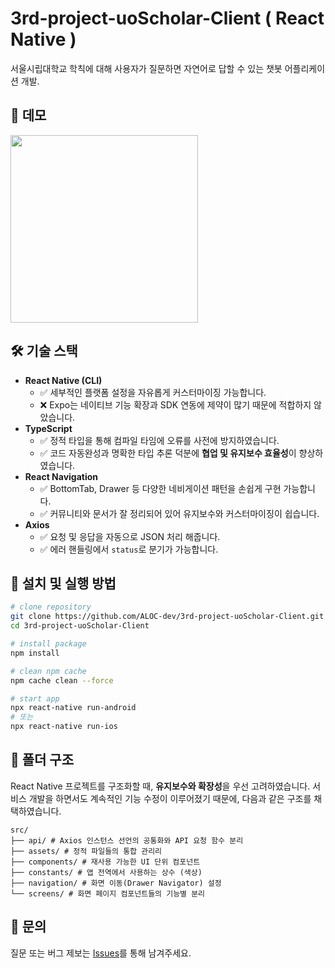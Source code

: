 # 3rd-project-uoScholar-Client ( React Native )

서울시립대학교 학칙에 대해 사용자가 질문하면 자연어로 답할 수 있는 챗봇 어플리케이션 개발.

## 📱 데모

<img src="./src/assets/demo.gif" width="300" />

## 🛠 기술 스택

- **React Native (CLI)**
  - ✅ 세부적인 플랫폼 설정을 자유롭게 커스터마이징 가능합니다.
  - ❌ Expo는 네이티브 기능 확장과 SDK 연동에 제약이 많기 때문에 적합하지 않았습니다.
- **TypeScript**
  - ✅ 정적 타입을 통해 컴파일 타임에 오류를 사전에 방지하였습니다.
  - ✅ 코드 자동완성과 명확한 타입 추론 덕분에 **협업 및 유지보수 효율성**이 향상하였습니다.
- **React Navigation**
  - ✅ BottomTab, Drawer 등 다양한 네비게이션 패턴을 손쉽게 구현 가능합니다.
  - ✅ 커뮤니티와 문서가 잘 정리되어 있어 유지보수와 커스터마이징이 쉽습니다.
- **Axios**
  - ✅ 요청 및 응답을 자동으로 JSON 처리 해줍니다.
  - ✅ 에러 핸들링에서 ```status```로 분기가 가능합니다.

## 🚀 설치 및 실행 방법

```bash
# clone repository
git clone https://github.com/ALOC-dev/3rd-project-uoScholar-Client.git
cd 3rd-project-uoScholar-Client

# install package
npm install

# clean npm cache
npm cache clean --force

# start app
npx react-native run-android
# 또는
npx react-native run-ios
```

## 📁 폴더 구조
React Native 프로젝트를 구조화할 때, **유지보수와 확장성**을 우선 고려하였습니다. 서비스 개발을 하면서도 계속적인 기능 수정이 이루어졌기 때문에, 다음과 같은 구조를 채택하였습니다.
```
src/
├── api/ # Axios 인스턴스 선언의 공통화와 API 요청 함수 분리
├── assets/ # 정적 파일들의 통합 관리리
├── components/ # 재사용 가능한 UI 단위 컴포넌트
├── constants/ # 앱 전역에서 사용하는 상수 (색상)
├── navigation/ # 화면 이동(Drawer Navigator) 설정
└── screens/ # 화면 페이지 컴포넌트들의 기능별 분리
```

## 🙋 문의

질문 또는 버그 제보는 [Issues](https://github.com/ALOC-dev/3rd-project-uoScholar-Client/issues)를 통해 남겨주세요.